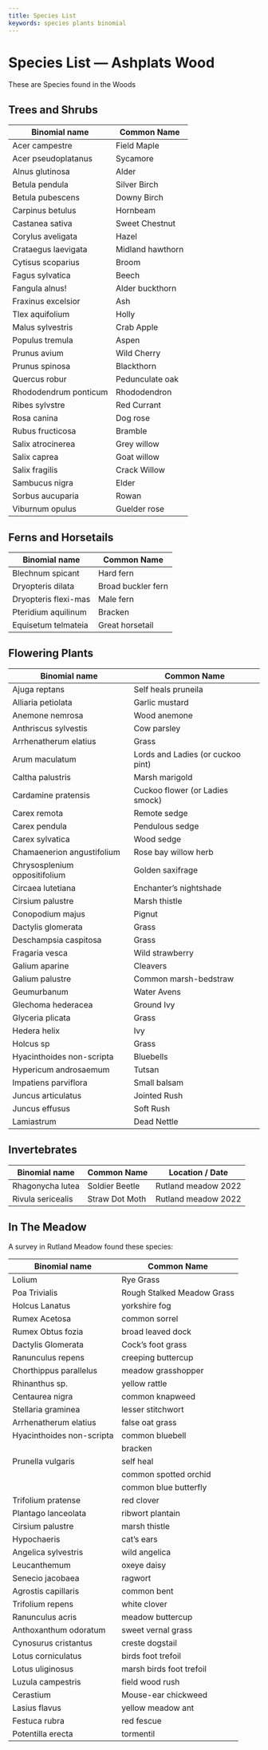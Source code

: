 ```yaml
---
title: Species List
keywords: species plants binomial
---
```


# Species List — Ashplats Wood

These are Species found in the Woods

## Trees and Shrubs

| Binomial name   | Common Name  |
| ----------------|--------------| 
| Acer campestre                 |              Field Maple               |   
| Acer pseudoplatanus            |              Sycamore                  |        
| Alnus glutinosa                |              Alder                     |    
| Betula pendula                 |              Silver Birch              |   
| Betula pubescens               |              Downy Birch               |     
| Carpinus betulus               |              Hornbeam                  |     
| Castanea sativa                |              Sweet Chestnut            |    
| Corylus aveligata              |              Hazel                     |      
| Crataegus laevigata            |              Midland hawthorn          |        
| Cytisus scoparius              |              Broom                     |      
| Fagus sylvatica                |              Beech                     |    
| Fangula alnus!                 |              Alder buckthorn           |   
| Fraxinus excelsior             |              Ash                       |       
| Tlex aquifolium                |              Holly                     |    
| Malus sylvestris               |              Crab Apple                |     
| Populus tremula                |              Aspen                     |    
| Prunus avium                   |              Wild Cherry               | 
| Prunus spinosa                 |              Blackthorn                |   
| Quercus robur                  |              Pedunculate oak           |  
| Rhododendrum ponticum          |              Rhododendron              |          
| Ribes sylvstre                 |              Red Currant               |   
| Rosa canina                    |              Dog rose                  |
| Rubus fructicosa               |              Bramble                   |     
| Salix atrocinerea              |              Grey willow               |      
| Salix caprea                   |              Goat willow               | 
| Salix fragilis                 |              Crack Willow              |   
| Sambucus nigra                 |              Elder                     |   
| Sorbus aucuparia               |              Rowan                     |     
| Viburnum opulus                |              Guelder rose              |
                                             
## Ferns and Horsetails

| Binomial name   | Common Name  |
| ----------------|--------------| 
| Blechnum spicant         |  Hard fern          |
| Dryopteris dilata        |  Broad buckler fern | 
| Dryopteris flexi-mas     |  Male fern          |          
| Pteridium aquilinum      |  Bracken            |              
| Equisetum telmateia      |  Great horsetail    |  

                           
## Flowering Plants

| Binomial name   | Common Name  |
| ----------------|--------------| 
| Ajuga reptans                   |    Self heals pruneila                  |          
| Alliaria petiolata              |    Garlic mustard                       |              
| Anemone nemrosa                 |    Wood anemone                         |                                  
| Anthriscus sylvestis            |    Cow parsley                          |                
| Arrhenatherum elatius           |    Grass                                |                  
| Arum maculatum                  |    Lords and Ladies (or cuckoo pint)    |          
| Caltha palustris                |    Marsh marigold                       |   
| Cardamine pratensis             |    Cuckoo flower (or Ladies smock)      |               
| Carex remota                    |    Remote sedge                         |        
| Carex pendula                   |    Pendulous sedge                      |         
| Carex sylvatica                 |    Wood sedge                           |           
| Chamaenerion angustifolium      |    Rose bay willow herb                 |
| Chrysosplenium oppositifolium   |    Golden saxifrage                     |
| Circaea lutetiana               |    Enchanter’s nightshade               |    
| Cirsium palustre                |    Marsh thistle                        |    
| Conopodium majus                |    Pignut                               |
| Dactylis glomerata              |    Grass                                |      
| Deschampsia caspitosa           |    Grass                                |
| Fragaria vesca                  |    Wild strawberry                      |                        
| Galium aparine                  |    Cleavers                             |
| Galium palustre                 |    Common marsh-bedstraw                |   
| Geumurbanum                     |    Water Avens                          |
| Glechoma hederacea              |    Ground Ivy                           |
| Glyceria plicata                |    Grass                                |
| Hedera helix                    |    Ivy                                  |
| Holcus sp                       |    Grass                                |
| Hyacinthoides non-scripta       |    Bluebells                            |
| Hypericum androsaemum           |    Tutsan                               |
| Impatiens parviflora            |    Small balsam                         | 
| Juncus articulatus              |    Jointed Rush                         | 
| Juncus effusus                  |    Soft Rush                            |
| Lamiastrum                      |    Dead Nettle                          |

## Invertebrates

| Binomial name   | Common Name  | Location / Date |
| ----------------|--------------|----------|
| Rhagonycha lutea   |    Soldier Beetle    | Rutland meadow 2022 |
| Rivula sericealis  |    Straw Dot Moth    | Rutland meadow 2022 |



## In The Meadow

A survey in Rutland Meadow found these species:

| Binomial name   | Common Name  |
| ----------------|--------------| 
|   Lolium                      |  Rye Grass                    |
|   Poa Trivialis               |  Rough Stalked Meadow Grass   |
|   Holcus Lanatus              |  yorkshire fog                |
|   Rumex Acetosa               |  common sorrel                |
|   Rumex Obtus fozia           |  broad leaved dock            |
|   Dactylis Glomerata          |  Cock’s foot grass            |
|   Ranunculus repens           |  creeping buttercup           |
|   Chorthippus parallelus      |  meadow grasshopper           |
|   Rhinanthus sp.              |  yellow rattle                |
|   Centaurea nigra             |  common knapweed              |
|   Stellaria graminea          |  lesser stitchwort            |
|   Arrhenatherum elatius       |  false oat grass              |
|   Hyacinthoides non-scripta   |  common bluebell              |
|                               |  bracken                      |
|   Prunella vulgaris           |  self heal                    |
|                               |  common spotted orchid        |
|                               |  common blue butterfly        |
|   Trifolium pratense          |  red clover                   |
|   Plantago lanceolata         |  ribwort plantain             |
|   Cirsium palustre            |  marsh thistle                |
|   Hypochaeris                 |  cat’s ears                   |
|   Angelica sylvestris         |  wild angelica                |
|   Leucanthemum                |  oxeye daisy                  |
|   Senecio jacobaea            |  ragwort                      |
|   Agrostis capillaris         |  common bent                  |
|   Trifolium repens            |  white clover                 |
|   Ranunculus acris            |  meadow buttercup             |
|   Anthoxanthum odoratum       |  sweet vernal grass           |
|   Cynosurus cristantus        |  creste dogstail              |
|   Lotus corniculatus          |  birds foot trefoil           |
|   Lotus uliginosus            |  marsh birds foot trefoil     |
|   Luzula campestris           |  field wood rush              |
|   Cerastium                   |  Mouse-ear chickweed          |
|   Lasius flavus               |  yellow meadow ant            |
|   Festuca rubra               |  red fescue                   |
|   Potentilla erecta           |  tormentil                    |

